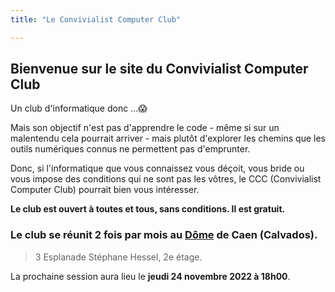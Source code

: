 ```yaml
---
title: "Le Convivialist Computer Club"

---
```


## Bienvenue sur le site du Convivialist Computer Club

Un club d'informatique donc ...😱

Mais son objectif n'est pas d'apprendre le code - même si sur un malentendu cela pourrait arriver - mais plutôt d'explorer les chemins que les outils numériques connus ne permettent pas d'emprunter.

Donc, si l'informatique que vous connaissez vous déçoit, vous bride ou vous impose des conditions qui ne sont pas les vôtres, le CCC (Convivialist Computer Club) pourrait bien vous intéresser. 

**Le club est ouvert à toutes et tous, sans conditions. Il est gratuit.**

### Le club se réunit 2 fois par mois au [Dôme](http://www.ledome.info/) de Caen (Calvados).

> 3 Esplanade Stéphane Hessel, 2e étage.

La prochaine session aura lieu le **jeudi 24 novembre 2022 à 18h00**.
